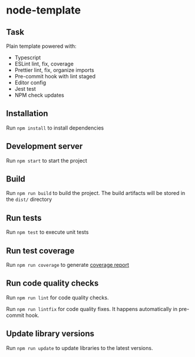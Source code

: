 # node-template

## Task

Plain template powered with:
- Typescript
- ESLint lint, fix, coverage
- Prettier lint, fix, organize imports
- Pre-commit hook with lint staged
- Editor config
- Jest test
- NPM check updates

## Installation

Run `npm install` to install dependencies

## Development server

Run `npm start` to start the project

## Build

Run `npm run build` to build the project. The build artifacts will be stored in the `dist/` directory

## Run tests

Run `npm test` to execute unit tests

## Run test coverage

Run `npm run coverage` to generate [coverage report](./coverage/lcov-report/index.html)

## Run code quality checks

Run `npm run lint` for code quality checks.

Run `npm run lintfix` for code quality fixes. It happens automatically in pre-commit hook.

## Update library versions

Run `npm run update` to update libraries to the latest versions.
